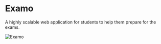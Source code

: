 # Examo
A highly scalable web application for students to help them prepare for the exams.

![Examo](img.png)
